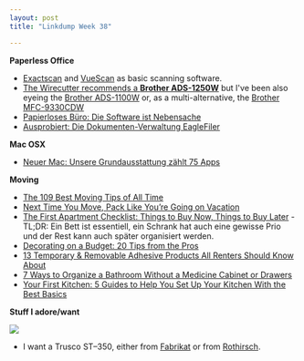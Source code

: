 ```yaml
---
layout: post
title: "Linkdump Week 38"

---
```


**Paperless Office**
- [Exactscan](http://exactscan.com/de/index.html) and [VueScan](https://www.hamrick.com/) as basic scanning software.
- [The Wirecutter recommends a **Brother ADS-1250W**](https://thewirecutter.com/reviews/best-portable-document-scanner/) but I've been also eyeing the [Brother ADS-1100W](https://www.ricardo.ch/de/a/brother-scanner-ads-1100w-1083188920/) or, as a multi-alternative, the [Brother MFC-9330CDW](https://www.ricardo.ch/de/a/brother-mfc-9330cdw-1083046276/)
- [Papierloses Büro: Die Software ist Nebensache](https://www.ifun.de/papierloses-buero-die-software-ist-nebensache-121589/)
- [Ausprobiert: Die Dokumenten-Verwaltung EagleFiler](https://www.ifun.de/ausprobiert-die-dokumenten-verwaltung-eaglefiler-100780/)

**Mac OSX**
- [Neuer Mac: Unsere Grundausstattung zählt 75 Apps](https://www.ifun.de/neuer-mac-unsere-grundausstattung-zaehlt-75-apps-102163/)

**Moving**
- [The 109 Best Moving Tips of All Time](https://www.apartmenttherapy.com/moving-tips-36648151)
- [Next Time You Move, Pack Like You’re Going on Vacation](https://www.apartmenttherapy.com/packing-tips-for-moving-262160)
- [The First Apartment Checklist: Things to Buy Now, Things to Buy Later](https://www.apartmenttherapy.com/the-first-apartment-checklist-things-to-buy-now-things-to-buy-later-219419) - TL;DR: Ein Bett ist essentiell, ein Schrank hat auch eine gewisse Prio und der Rest kann auch später organisiert werden.
- [Decorating on a Budget: 20 Tips from the Pros](https://www.apartmenttherapy.com/decorating-on-a-budget-tips-from-the-pros-204068)
- [13 Temporary & Removable Adhesive Products All Renters Should Know About](https://www.apartmenttherapy.com/10-temporary-removable-products-all-renters-should-know-about-206028)
- [7 Ways to Organize a Bathroom Without a Medicine Cabinet or Drawers](https://www.apartmenttherapy.com/7-ways-to-organize-a-bathroom-without-a-medicine-cabinet-or-drawers-239717)
- [Your First Kitchen: 5 Guides to Help You Set Up Your Kitchen With the Best Basics](https://www.thekitchn.com/essential-kitchen-equipment-5-guides-to-help-171152)

**Stuff I adore/want**


![](https://cdn.shopify.com/s/files/1/1157/2158/products/rothirsch_japanese_toolbox_angle_540x.jpg?v=1457251080)
- I want a Trusco ST–350, either from [Fabrikat](https://www.fabrikat.ch/werkstatt/aufbewahrung/2-stockig-aufklappbare-werkzeugkiste-st-350.html) or from [Rothirsch](https://www.rothirsch.com/collections/trusco/products/japanese-tool-box?variant=17173427271).
